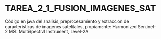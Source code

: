 # TAREA_2_1_FUSION_IMAGENES_SAT
Código en java del analisis, preprocesamiento y extraccion de caracteristicas de imagenes satelitales, propiamente:  Harmonized Sentinel-2 MSI: MultiSpectral Instrument, Level-2A
